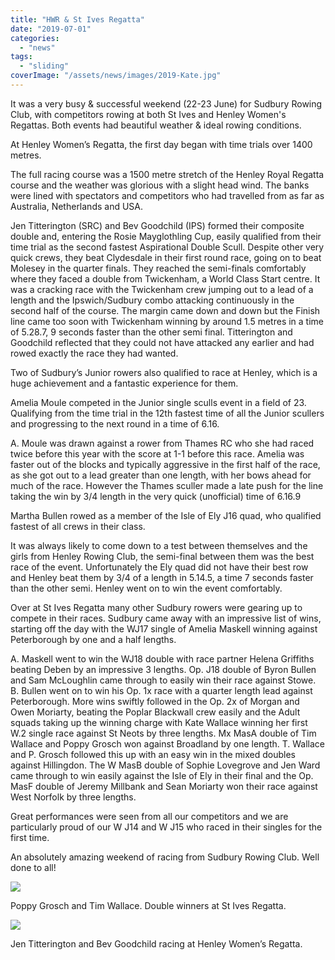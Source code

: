 ```yaml
---
title: "HWR & St Ives Regatta"
date: "2019-07-01"
categories: 
  - "news"
tags: 
  - "sliding"
coverImage: "/assets/news/images/2019-Kate.jpg"
---
```


It was a very busy & successful weekend (22-23 June) for Sudbury Rowing Club, with competitors rowing at both St Ives and Henley Women's Regattas. Both events had beautiful weather & ideal rowing conditions.

At Henley Women’s Regatta, the first day began with time trials over 1400 metres.

The full racing course was a 1500 metre stretch of the Henley Royal Regatta course and the weather was glorious with a slight head wind. The banks were lined with spectators and competitors who had travelled from as far as Australia, Netherlands and USA.

Jen Titterington (SRC) and Bev Goodchild (IPS) formed their composite double and, entering the Rosie Mayglothling Cup, easily qualified from their time trial as the second fastest Aspirational Double Scull. Despite other very quick crews, they beat Clydesdale in their first round race, going on to beat Molesey in the quarter finals. They reached the semi-finals comfortably where they faced a double from Twickenham, a World Class Start centre. It was a cracking race with the Twickenham crew jumping out to a lead of a length and the Ipswich/Sudbury combo attacking continuously in the second half of the course. The margin came down and down but the Finish line came too soon with Twickenham winning by around 1.5 metres in a time of 5.28.7, 9 seconds faster than the other semi final. Titterington and Goodchild reflected that they could not have attacked any earlier and had rowed exactly the race they had wanted.

Two of Sudbury’s Junior rowers also qualified to race at Henley, which is a huge achievement and a fantastic experience for them.

Amelia Moule competed in the Junior single sculls event in a field of 23. Qualifying from the time trial in the 12th fastest time of all the Junior scullers and progressing to the next round in a time of 6.16.   

A. Moule was drawn against a rower from Thames RC who she had raced twice before this year with the score at 1-1 before this race. Amelia was faster out of the blocks and typically aggressive in the first half of the race, as she got out to a lead greater than one length, with her bows ahead for much of the race. However the Thames sculler made a late push for the line taking the win by 3/4 length in the very quick (unofficial) time of 6.16.9

Martha Bullen rowed as a member of the Isle of Ely J16 quad, who qualified fastest of all crews in their class. 

It was always likely to come down to a test between themselves and the girls from Henley Rowing Club, the semi-final between them was the best race of the event. Unfortunately the Ely quad did not have their best row and Henley beat them by 3/4 of a length in 5.14.5, a time 7 seconds faster than the other semi. Henley went on to win the event comfortably.

Over at St Ives Regatta many other Sudbury rowers were gearing up to compete in their races. Sudbury came away with an impressive list of wins, starting off the day with the WJ17 single of Amelia Maskell winning against Peterborough by one and a half lengths. 

A. Maskell went to win the WJ18 double with race partner Helena Griffiths beating Deben by an impressive 3 lengths. Op. J18 double of Byron Bullen and Sam McLoughlin came through to easily win their race against Stowe. B. Bullen went on to win his Op. 1x race with a quarter length lead against Peterborough. More wins swiftly followed in the Op. 2x of Morgan and Owen Moriarty, beating the Poplar Blackwall crew easily and the Adult squads taking up the winning charge with Kate Wallace winning her first W.2 single race against St Neots by three lengths. Mx MasA double of Tim Wallace and Poppy Grosch won against Broadland by one length. T. Wallace and P. Grosch followed this up with an easy win in the mixed doubles against Hillingdon. The W MasB double of Sophie Lovegrove and Jen Ward came through to win easily against the Isle of Ely in their final and the Op. MasF double of Jeremy Millbank and Sean Moriarty won their race against West Norfolk by three lengths.

Great performances were seen from all our competitors and we are particularly proud of our W J14 and W J15 who raced in their singles for the first time.

An absolutely amazing weekend of racing from Sudbury Rowing Club. Well done to all!

![](/assets/news/images/2019-Tim-and-Poppy.jpg)

Poppy Grosch and Tim Wallace. Double winners at St Ives Regatta.

![](/assets/news/images/HWR-2019-2.jpg)

Jen Titterington and Bev Goodchild racing at Henley Women’s Regatta.

